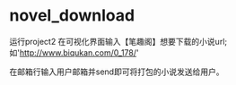 # novel_download


运行project2 在可视化界面输入【笔趣阁】想要下载的小说url;
如'http://www.biqukan.com/0_178/'

在邮箱行输入用户邮箱并send即可将打包的小说发送给用户。
